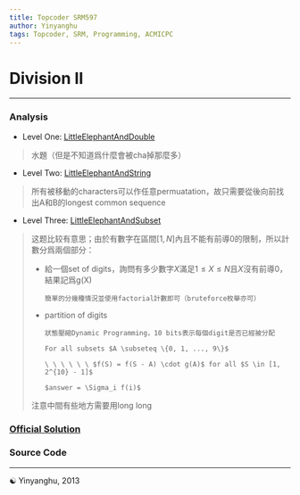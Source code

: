 ```yaml
---
title: Topcoder SRM597
author: Yinyanghu
tags: Topcoder, SRM, Programming, ACMICPC
---
```


# Division II

---

### Analysis

* Level One: [LittleElephantAndDouble](http://community.topcoder.com/stat?c=problem_statement&pm=12117&rd=15709)

> 水題（但是不知道爲什麼會被cha掉那麼多）

* Level Two: [LittleElephantAndString](http://community.topcoder.com/stat?c=problem_statement&pm=12854&rd=15709)

> 所有被移動的characters可以作任意permuatation，故只需要從後向前找出A和B的longest common sequence

* Level Three: [LittleElephantAndSubset](http://community.topcoder.com/stat?c=problem_statement&pm=12761&rd=15709)

> 这题比较有意思；由於有數字在區間$[1, N]$內且不能有前導0的限制，所以計數分爲兩個部分：
>
> * 給一個set of digits，詢問有多少數字$X$滿足$1 \leq X \leq N$且$X$沒有前導0，結果記爲g(X)
>
>       簡單的分幾種情況並使用factorial計數即可（bruteforce枚舉亦可）
>
> * partition of digits
>
>       狀態壓縮Dynamic Programming，10 bits表示每個digit是否已經被分配
>
>       For all subsets $A \subseteq \{0, 1, ..., 9\}$
>
>       \ \ \ \ \ \ $f(S) = f(S - A) \cdot g(A)$ for all $S \in [1, 2^{10} - 1]$
>
>       $answer = \Sigma_i f(i)$
>
> 注意中間有些地方需要用long long

### [Official Solution](http://apps.topcoder.com/wiki/display/tc/SRM+597)

### Source Code

<script src="https://gist.github.com/yinyanghu/7619155.js"></script>

---

☯ Yinyanghu, 2013
